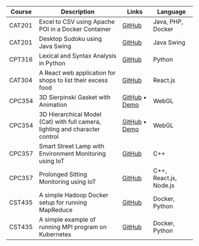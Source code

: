 | Course | Description                                                                  | Links                                                                                                                | Language               |
|--------|------------------------------------------------------------------------------|----------------------------------------------------------------------------------------------------------------------|------------------------|
| CAT201 | Excel to CSV using Apache POI in a Docker Container                          | [GitHub](https://github.com/ynshung/Excel2CSV-poi)                                                                   | Java, PHP, Docker      |
| CAT201 | Desktop Sudoku using Java Swing                                              | [GitHub](https://github.com/ynshung/sudoku-swing)                                                                    | Java Swing             |
| CPT316 | Lexical and Syntax Analysis in Python                                        | [GitHub](https://github.com/ahdeanlau/CPT316_Assignment_1)                                                           | Python                 |
| CAT304 | A React web application for shops to list their excess food                  | [GitHub](https://github.com/ynshung/sustainabite)                                                                    | React.js               |
| CPC354 | 3D Sierpinski Gasket with Animation                                          | [GitHub](https://github.com/ynshung/WebGL-3D-Gasket) • [Demo](https://ynshung.github.io/WebGL-3D-Gasket)             | WebGL                  |
| CPC354 | 3D Hierarchical Model (Cat) with full camera, lighting and character control | [GitHub](https://github.com/ynshung/WebGL-3D-Hierarchical) • [Demo](https://ynshung.github.io/WebGL-3D-Hierarchical) | WebGL                  |
| CPC357 | Smart Street Lamp with Environment Monitoring using IoT                      | [GitHub](https://github.com/ynshung/smart-street-lamp-iot)                                                           | C++                    |
| CPC357 | Prolonged Sitting Monitoring using IoT                                       | [GitHub](https://github.com/ynshung/prolonged-sitting-monitoring-iot)                                                | C++, React.js, Node.js |
| CST435 | A simple Hadoop Docker setup for running MapReduce                           | [GitHub](https://github.com/ynshung/hadoop-docker)                                                                   | Docker, Python         |
| CST435 | A simple example of running MPI program on Kubernetes                        | [GitHub](https://github.com/ynshung/mpi-kubernetes)                                                                  | Docker, Python         |
